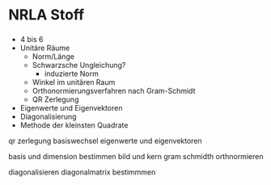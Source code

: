 # NRLA Stoff
### 
+ 4 bis 6
+ Unitäre Räume
	+ Norm/Länge
	+ Schwarzsche Ungleichung?
		+ induzierte Norm
	+ Winkel im unitären Raum
	+ Orthonormierungsverfahren nach Gram-Schmidt
	+ QR Zerlegung
+ Eigenwerte und Eigenvektoren
+ Diagonalisierung
+ Methode der kleinsten Quadrate

qr zerlegung
basiswechsel
eigenwerte und eigenvektoren

basis und dimension bestimmen
bild und kern
gram schmidth
orthnormieren

diagonalisieren
	diagonalmatrix bestimmmen